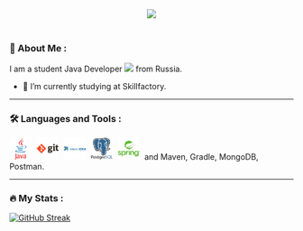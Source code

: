 <div id="header" align="center">
  <img src="https://media.giphy.com/media/meGpQMxGPC461ZD6Ad/giphy.gif" width="100"/>
</div>

<div id="badges"align="center">
 <img src="https://komarev.com/ghpvc/?username=LeshchenkoR&style=flat-square&color=blue" alt=""/>
<!--  <h1>
  hey there
  <img src="https://media.giphy.com/media/hvRJCLFzcasrR4ia7z/giphy.gif" width="30px"/>
</h1> -->
</div>

### :scroll: About Me :
I am a student Java Developer <img src="https://media.giphy.com/media/WUlplcMpOCEmTGBtBW/giphy.gif" width="30"> from Russia.
- 🔭 I’m currently studying at Skillfactory.

---

### :hammer_and_wrench: Languages and Tools :
<div>
  <img src="https://github.com/devicons/devicon/blob/master/icons/java/java-original-wordmark.svg" title="Java" alt="Java" width="40" height="40"/>&nbsp;
  <img src="https://github.com/devicons/devicon/blob/master/icons/git/git-original-wordmark.svg" title="React" alt="React" width="40" height="40"/>&nbsp;
  <img src="https://github.com/devicons/devicon/blob/master/icons/intellij/intellij-original-wordmark.svg" title="Spring" alt="Spring" width="40" height="40"/>&nbsp;
  <img src="https://github.com/devicons/devicon/blob/master/icons/postgresql/postgresql-original-wordmark.svg" title="React" alt="React" width="40" height="40"/>&nbsp;
  <img src="https://github.com/devicons/devicon/blob/master/icons/spring/spring-original-wordmark.svg" title="AWS" alt="AWS" width="40" height="40"/>&nbsp;
and Maven, Gradle, MongoDB, Postman.
</div>

---

### :fire: My Stats :
[![GitHub Streak](http://github-readme-streak-stats.herokuapp.com?user=LeshchenkoR&theme=dark&background=000000)](https://git.io/streak-stats)


